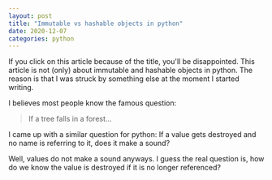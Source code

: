 ```yaml
---
layout: post
title: "Immutable vs hashable objects in python"
date: 2020-12-07
categories: python
---
```

If you click on this article because of the title, you'll be disappointed. This article is not (only) about immutable and hashable objects in python. 
The reason is that I was struck by something else at the moment I started writing.


I believes most people know the famous question:
> If a tree falls in a forest...

I came up with a similar question for python:
If a value gets destroyed and no name is referring to it, does it make a sound?

Well, values do not make a sound anyways. I guess the real question is, how do we know the value is destroyed if it is no longer referenced?
